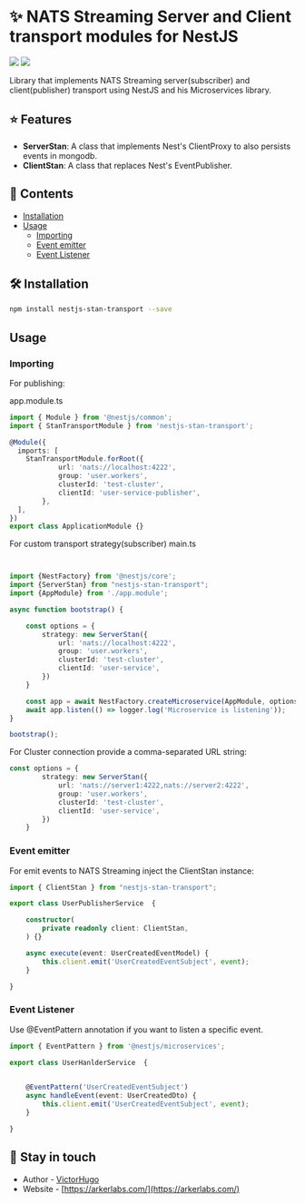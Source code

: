 ✨ NATS Streaming Server and Client transport modules for NestJS
=====

[![](https://badgen.net/npm/v/event-sourcing-nestjs)](https://www.npmjs.com/package/event-sourcing-nestjs) ![](https://badgen.net/npm/dt/event-sourcing-nestjs) 

Library that implements NATS Streaming server(subscriber) and client(publisher) transport using NestJS and his Microservices library.

## ⭐️ Features
* **ServerStan**: A class that implements Nest's ClientProxy to also persists events in mongodb.
* **ClientStan**: A class that replaces Nest's EventPublisher.



## 📖 Contents

- [Installation](#-installation)
- [Usage](#usage)
  - [Importing](#importing)
  - [Event emitter](#event-emitter)
  - [Event Listener](#event-listener)


## 🛠 Installation
```bash
npm install nestjs-stan-transport --save
```

## Usage

### Importing

For publishing:

app.module.ts
```ts
import { Module } from '@nestjs/common';
import { StanTransportModule } from 'nestjs-stan-transport';

@Module({
  imports: [
    StanTransportModule.forRoot({
            url: 'nats://localhost:4222',
            group: 'user.workers',
            clusterId: 'test-cluster',
            clientId: 'user-service-publisher',
        },
  ],
})
export class ApplicationModule {}
```

For custom transport strategy(subscriber)
main.ts
```ts


import {NestFactory} from '@nestjs/core';
import {ServerStan} from "nestjs-stan-transport";
import {AppModule} from './app.module';

async function bootstrap() {

    const options = {
        strategy: new ServerStan({
            url: 'nats://localhost:4222',
            group: 'user.workers',
            clusterId: 'test-cluster',
            clientId: 'user-service',
        })
    }

    const app = await NestFactory.createMicroservice(AppModule, options)
    await app.listen(() => logger.log('Microservice is listening'));
}

bootstrap();

```
For Cluster connection provide a comma-separated URL string:
```ts
const options = {
        strategy: new ServerStan({
            url: 'nats://server1:4222,nats://server2:4222',
            group: 'user.workers',
            clusterId: 'test-cluster',
            clientId: 'user-service',
        })
    }
```





### Event emitter
For emit events to NATS Streaming inject the ClientStan instance:

```ts
import { ClientStan } from "nestjs-stan-transport";

export class UserPublisherService  {

    constructor(
        private readonly client: ClientStan,
    ) {}

    async execute(event: UserCreatedEventModel) {
        this.client.emit('UserCreatedEventSubject', event);
    }

}
```

### Event Listener
Use @EventPattern annotation if you want to listen a specific event.

```ts
import { EventPattern } from '@nestjs/microservices';

export class UserHanlderService  {

   
    @EventPattern('UserCreatedEventSubject')
    async handleEvent(event: UserCreatedDto) {
        this.client.emit('UserCreatedEventSubject', event);
    }

}
```

## 📝 Stay in touch

- Author - [VictorHugo](https://twitter.com/victicod)
- Website - [https://arkerlabs.com/](https://arkerlabs.com/)
